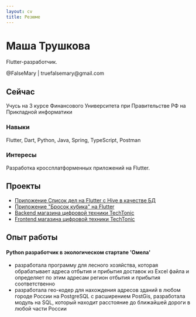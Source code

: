 ```yaml
---
layout: cv
title: Резюме
---
```

# Маша Трушкова
Flutter-разработчик.

<div id="webaddress">
  @FalseMary | truefalsemary@gmail.com
<!-- <a href="isaac@applesdofall.org">isaac@applesdofall.org</a>
| <a href="http://en.wikipedia.org/wiki/Isaac_Newton">My wikipedia page</a> -->
</div>


## Сейчас

Учусь на 3 курсе Финансового Университета при Правительстве РФ на Прикладной информатики

### Навыки

Flutter, Dart, Python, Java, Spring, TypeScript, Postman


### Интересы

Разработка кроссплатформенных приложений на Flutter.


## Проекты

- <a href='https://github.com/pyyogi/todo_app'>Приложение Список дел на Flutter с Hive в качестве БД</a>
- <a href='https://github.com/pyyogi/roll_dice_app'>Приложение "Бросок кубика" на Flutter</a>
- <a href='https://github.com/pyyogi/tech-tonic'>Backend магазина цифровой техники TechTonic</a>
- <a href='https://github.com/pyyogi/tech-front-new'>Frontend магазина цифровой техники TechTonic</a>

## Опыт работы
####  Python разработчик в экологическом стартапе 'Омела'
- разработала программу для лесного хозяйства, которая обрабатывает адреса отбытия и прибытия доставок из Excel файла и определяет по этим адресам регион отбытия и прибытия соответственно
- разработала гео-кодер для нахождения адресов зданий в любом городе России на PostgreSQL с расширением PostGis, разработала модуль на SQL, который находит расстояние до ближайшей дороги
в любой части России




<!-- ### Footer

Last updated: December 2023 -->



